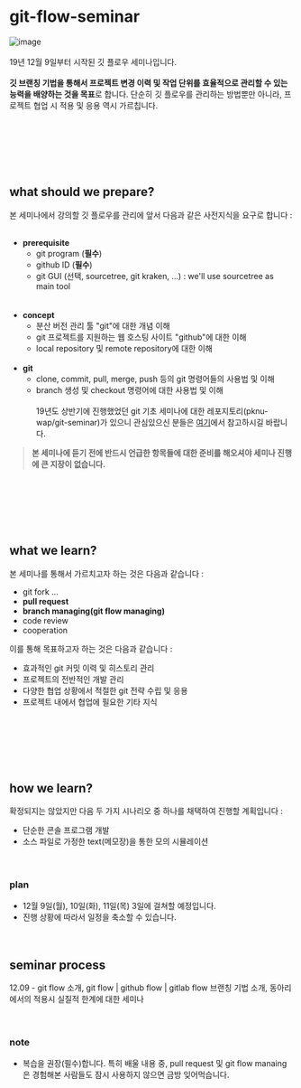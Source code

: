# git-flow-seminar
![image](https://user-images.githubusercontent.com/23099509/70288758-fd396b80-1815-11ea-9b6d-a1c7cc4c88af.png)<br/><br/>
19년 12월 9일부터 시작된 깃 플로우 세미나입니다.<br/><br/>
**깃 브랜칭 기법을 통해서 프로젝트 변경 이력 및 작업 단위를 효율적으로 관리할 수 있는 능력을 배양하는 것을 목표**로 합니다. 단순히 깃 플로우를 관리하는 방법뿐만 아니라, 프로젝트 협업 시 적용 및 응용 역시 가르칩니다.

　  

　

　

## what should we prepare?
본 세미나에서 강의할 깃 플로우를 관리에 앞서 다음과 같은 사전지식을 요구로 합니다 :<br/><br/>

- **prerequisite**
  - git program (**필수**)
  - github ID (**필수**)
  - git GUI (선택, sourcetree, git kraken, ...) : we'll use sourcetree as main tool  
  <br/><br/>
- **concept**
  - 분산 버전 관리 툴 "git"에 대한 개념 이해
  - git 프로젝트를 지원하는 웹 호스팅 사이트 "github"에 대한 이해
  - local repository 및 remote repository에 대한 이해
  <br/><br/>
- **git**
  - clone, commit, pull, merge, push 등의 git 명령어들의 사용법 및 이해
  - branch 생성 및 checkout 명령어에 대한 사용법 및 이해
  <br/><br/>
19년도 상반기에 진행했었던 git 기초 세미나에 대한 레포지토리(pknu-wap/git-seminar)가 있으니 관심있으신 분들은 [여기](https://github.com/pknu-wap/git-seminar)에서 참고하시길 바랍니다.  
> **본 세미나에 듣기 전에 반드시 언급한 항목들에 대한 준비를 해오셔야 세미나 진행에 큰 지장이 없습니다.**

　

　

　
## what we learn? 
본 세미나를 통해서 가르치고자 하는 것은 다음과 같습니다 :<br/>

- git fork ...  
- **pull request**  
- **branch managing(git flow managing)**  
- code review  
- cooperation  

이를 통해 목표하고자 하는 것은 다음과 같습니다 :<br/>

- 효과적인 git 커밋 이력 및 히스토리 관리  
- 프로젝트의 전반적인 개발 관리  
- 다양한 협업 상황에서 적절한 git 전략 수립 및 응용  
- 프로젝트 내에서 협업에 필요한 기타 지식  

　  

　

　

## how we learn?
확정되지는 않았지만 다음 두 가지 시나리오 중 하나를 채택하여 진행할 계획입니다 :
- 단순한 콘솔 프로그램 개발
- 소스 파일로 가정한 text(메모장)을 통한 모의 시뮬레이션

　


### plan
- 12월 9일(월), 10일(화), 11일(목) 3일에 걸쳐할 예정입니다.
- 진행 상황에 따라서 일정을 축소할 수 있습니다.

　

## seminar process
12.09 - git flow 소개, git flow | github flow | gitlab flow 브랜칭 기법 소개, 동아리에서의 적용시 실질적 한계에 대한 세미나


　


### note
- 복습을 권장(필수)합니다. 특히 배울 내용 중, pull request 및 git flow manaing은 경험해본 사람들도 잠시 사용하지 않으면 금방 잊어먹습니다.
